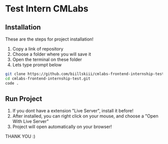 # Test Intern CMLabs
## Installation

These are the steps for project installation!
1. Copy a link of repository
2. Choose a folder where you will save it
3. Open the terminal on these folder
4. Lets type prompt below

```sh
git clone https://github.com/biillskiii/cmlabs-frontend-internship-test.git
cd cmlabs-frontend-internship-test.git
code .
```
## Run Project
1. If you dont have a extension "Live Server", install it before!
2. After installed, you can right click on your mouse, and choose a "Open With Live Server"
3. Project will open automatically on your browser!

THANK YOU :)